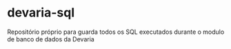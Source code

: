 # devaria-sql
Repositório próprio para guarda todos os SQL executados durante o modulo de banco de dados da Devaria
